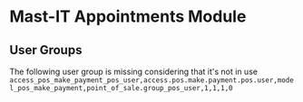 # Mast-IT Appointments Module

## User Groups
The following user group is missing considering that it's not in use
`access_pos_make_payment_pos_user,access.pos.make.payment.pos.user,model_pos_make_payment,point_of_sale.group_pos_user,1,1,1,0`